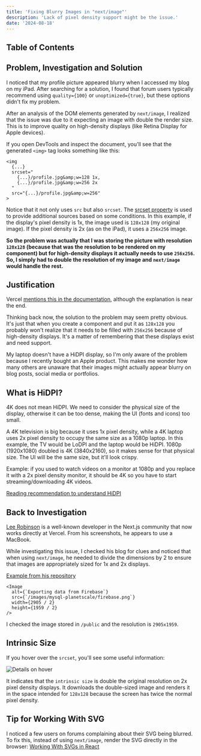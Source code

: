 ```yaml
---
title: 'Fixing Blurry Images in "next/image"'
description: 'Lack of pixel density support might be the issue.'
date: '2024-08-18'
---
```


## Table of Contents

## Problem, Investigation and Solution

I noticed that my profile picture appeared blurry when I accessed my blog on my iPad. After searching for a solution, I found that forum users typically recommend using `quality={100}` or `unoptimized={true}`, but these options didn't fix my problem.

After an analysis of the DOM elements generated by `next/image`, I realized that the issue was due to it expecting an image with double the render size. This is to improve quality on high-density displays (like Retina Display for Apple devices).

If you open DevTools and inspect the document, you'll see that the generated `<img>` tag looks something like this:

```html[class="line-numbers"]
<img
  {...}
  srcset="
    {...}/profile.jpg&amp;w=128 1x,
    {...}/profile.jpg&amp;w=256 2x
  "
  src="{...}/profile.jpg&amp;w=256"
>
```

Notice that it not only uses `src` but also `srcset`. The [srcset property](https://developer.mozilla.org/en-US/docs/Web/API/HTMLImageElement/srcset) is used to provide additional sources based on some conditions. In this example, if the display's pixel density is 1x, the image used is `128x128` (my original image). If the pixel density is 2x (as on the iPad), it uses a `256x256` image.

**So the problem was actually that I was storing the picture with resolution `128x128` (because that was the resolution to be rendered on my component) but for high-density displays it actually needs to use `256x256`. So, I simply had to double the resolution of my image and `next/image` would handle the rest.**

## Justification

Vercel [mentions this in the documentation](https://nextjs.org/docs/pages/api-reference/components/image#responsive-images), although the explanation is near the end.

Thinking back now, the solution to the problem may seem pretty obvious. It's just that when you create a component and put it as `128x128` you probably won't realize that it needs to be filled with `256x256` because of high-density displays. It's a matter of remembering that these displays exist and need support.

My laptop doesn't have a HiDPI display, so I'm only aware of the problem because I recently bought an Apple product. This makes me wonder how many others are unaware that their images might actually appear blurry on blog posts, social media or portfolios.

## What is HiDPI?

4K does not mean HiDPI. We need to consider the physical size of the display, otherwise it can be too dense, making the UI (fonts and icons) too small.

A 4K television is big because it uses 1x pixel density, while a 4K laptop uses 2x pixel density to occupy the same size as a 1080p laptop. In this example, the TV would be LoDPI and the laptop would be HiDPI. 1080p (1920x1080) doubled is 4K (3840x2160), so it makes sense for that physical size. The UI will be the same size, but it'll look crispy.

Example: if you used to watch videos on a monitor at 1080p and you replace it with a 2x pixel density monitor, it should be 4K so you have to start streaming/downloading 4K videos.

[Reading recommendation to understand HiDPI](https://medium.com/elementaryos/what-is-hidpi-and-why-does-it-matter-b024eabea20d)

## Back to Investigation

[Lee Robinson](https://leerob.io/) is a well-known developer in the Next.js community that now works directly at Vercel. From his screenshots, he appears to use a MacBook.

While investigating this issue, I checked his blog for clues and noticed that when using `next/image`, he needed to divide the dimensions by 2 to ensure that images are appropriately sized for 1x and 2x displays.

[Example from his repository](https://github.com/leerob/leerob.io/blob/369a5421d2d8f9d491548a27cf4eee6c912b3602/content/mysql-planetscale.mdx?plain=1#L65)

```tsx[class="line-numbers"]
<Image
  alt={`Exporting data from Firebase`}
  src={`/images/mysql-planetscale/firebase.png`}
  width={2905 / 2}
  height={1959 / 2}
/>
```

I checked the image stored in `/public` and the resolution is `2905x1959`.

## Intrinsic Size

If you hover over the `srcset`, you'll see some useful information:

![Details on hover](/images/fixing-blurry-images-next/hover.png)

It indicates that the `intrinsic size` is double the original resolution on 2x pixel density displays. It downloads the double-sized image and renders it in the space intended for `128x128` because the screen has twice the normal pixel density.

## Tip for Working With SVG

I noticed a few users on forums complaining about their SVG being blurred. To fix this, instead of using `next/image`, render the SVG directly in the browser: [Working With SVGs in React](/posts/working-with-svgs-in-react-using-svgr)
